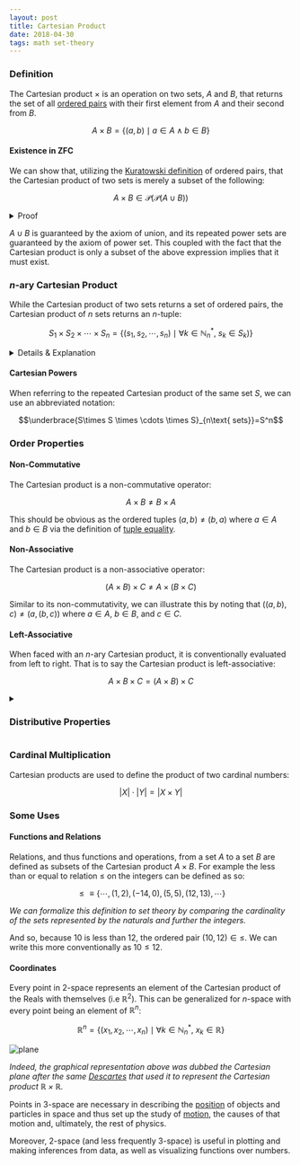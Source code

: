 ```yaml
---
layout: post
title: Cartesian Product
date: 2018-04-30
tags: math set-theory
---
```

### Definition
The Cartesian product $\times$ is an operation on two sets, $A$ and $B$, that returns the set of all [ordered pairs](/n-tuples) with their first element from $A$ and their second from $B$.

$$A\times B=\{(a,b)\mid a\in A \land b\in B\}$$

#### Existence in ZFC
We can show that, utilizing the [Kuratowski definition](/n-tuples#definition) of ordered pairs, that the Cartesian product of two sets is merely a subset of the following:

$$A\times B \in \mathcal{P}\left(\mathcal{P}\left(A\cup B\right)\right)$$

<details><summary>Proof</summary>Ill do it later...</details>
<p></p>

$A\cup B$ is guaranteed by the axiom of union, and its repeated power sets are guaranteed by the axiom of power set. This coupled with the fact that the Cartesian product is only a subset of the above expression implies that it must exist.

<!--more-->

### $n$-ary Cartesian Product
While the Cartesian product of two sets returns a set of ordered pairs, the Cartesian product of $n$ sets returns an $n$-tuple:

$$S_1\times S_2\times \cdots \times S_n=\{\left(s_1,s_2,\cdots,s_n\right)\mid\forall k\in\mathbb{N}^* _ n,\ s_k\in S_k)\}$$

<details><summary>Details & Explanation</summary>

Because of this, and the definition of an <a href="/n-tuples#n-tuples">$n$-tuple</a>, we can give an example of a $3$-ary Cartesian product returning a set of $3$-tuples:

$$\begin{align}
A\times B\times C&=(A \times B)\times C\\
&=\{(a,b)\}\times C\\
&=\{((a,b),c)\}\\
&=\{(a,b,c)\}
\end{align}$$
*Where $a\in A$, $b\in B$, and $c\in C$*.
</details>

#### Cartesian Powers
When referring to the repeated Cartesian product of the same set $S$, we can use an abbreviated notation:

 $$\underbrace{S\times S \times \cdots \times S}_{n\text{ sets}}=S^n$$

### Order Properties
#### Non-Commutative
The Cartesian product is a non-commutative operator:

$$A\times B \not= B \times A$$

This should be obvious as the ordered tuples $(a,b)\not=(b,a)$ where $a\in A$ and $b\in B$ via the definition of [tuple equality](/n-tuples#equality).

#### Non-Associative
The Cartesian product is a non-associative operator:

$$\left(A\times B\right) \times C \not= A\times \left(B \times C\right)$$

Similar to its non-commutativity, we can illustrate this by noting that $((a,b),c)\not= (a,(b,c))$ where $a\in A$, $b\in B$, and $c\in C$.

#### Left-Associative
When faced with an $n$-ary Cartesian product, it is conventionally evaluated from left to right. That is to say the Cartesian product is left-associative:

$$A\times B \times C=(A \times B)\times C$$

<details>
<summary><h3 class="inline">Distributive Properties</h3></summary>

<h4>Union</h4>
$$A\times\left(B\cup C\right)=\left(A\times B\right)\cup \left(A\times C\right)$$

<h4>Intersection</h4>
$$A\times\left(B\cap C\right)=\left(A\times B\right)\cap \left(A\times C\right)$$

$$\left(A\times B\right)\cap \left(C\times D\right)=\left(A\cap B\right)\times \left(C\cap D\right)$$

<h4>Set Difference</h4>
$$A\times\left(B\setminus C\right)=\left(A\times B\right)\setminus \left(A\times C\right)$$

<h4>Subsets</h4>
$$B\subseteq C\iff\left(A\times B\right)\subseteq \left(A\times C\right)$$

$$\left(A\times B\right)\subseteq \left(C\times D\right)\iff\left(A\subseteq B\right)\land \left(C\subseteq D\right)$$

<h4>Complements</h4>
If $A$ and $B$ are memebers of some universal set $U$, then their absolute complement is denoted $A^C$ and $B^C$ respectively.

$$\left(A\times B\right)^C=\left(A^C\times B^C\right)\cup\left(A^C\times B\right)\cup\left(A\times B^C\right)$$
</details>

### Cardinal Multiplication
Cartesian products are used to define the product of two cardinal numbers:

$$\left|X\right|\cdot\left|Y\right|=\left|X\times Y\right|$$

### Some Uses
#### Functions and Relations
Relations, and thus functions and operations, from a set $A$ to a set $B$ are defined as subsets of the Cartesian product $A\times B$. For example the less than or equal to relation $\le$ on the integers can be defined as so:

$$\le\equiv\{\cdots,\left(1,2\right),\left(-14,0\right),\left(5,5\right),\left(12,13\right),\cdots\}$$

*We can formalize this definition to set theory by comparing the cardinality of the sets represented by the naturals and further the integers.*

And so, because $10$ is less than $12$, the ordered pair $(10,12)\in\le$. We can write this more conventionally as $10\le12$.

#### Coordinates
Every point in $2$-space represents an element of the Cartesian product of the Reals with themselves (i.e $\mathbb{R}^2$). This can be generalized for $n$-space with every point being an element of $\mathbb{R}^n$:

$$\mathbb{R}^n=\{(x_1,x_2,\cdots,x_n)\mid \forall k\in \mathbb{N}^* _ n,\   x_k\in\mathbb{R}\}$$

![plane](https://upload.wikimedia.org/wikipedia/commons/thumb/0/0e/Cartesian-coordinate-system.svg/354px-Cartesian-coordinate-system.svg.png?style=centerme)

*Indeed, the graphical representation above was dubbed the Cartesian plane after the same [Descartes](https://en.wikipedia.org/wiki/René_Descartes) that used it to represent the Cartesian product $\mathbb{R}\times\mathbb{R}$.*

Points in $3$-space are necessary in describing the [position](/position) of objects and particles in space and thus set up the study of [motion](\kinematics), the causes of that motion and, ultimately, the rest of physics.

Moreover, $2$-space (and less frequently $3$-space) is useful in plotting and making inferences from data, as well as visualizing functions over numbers.
